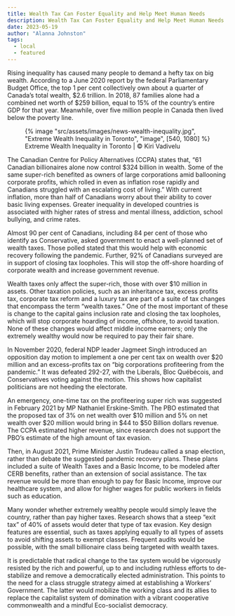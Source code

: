 ```yaml
---
title: Wealth Tax Can Foster Equality and Help Meet Human Needs
description: Wealth Tax Can Foster Equality and Help Meet Human Needs
date: 2023-05-19
author: "Alanna Johnston"
tags:
  - local
  - featured
---
```


Rising inequality has caused many people to demand a hefty tax on big wealth. According to a June 2020 report by the federal Parliamentary Budget Office, the top 1 per cent collectively own about a quarter of Canada’s total wealth, $2.6 trillion. In 2018, 87 families alone had a combined net worth of $259 billion, equal to 15% of the country’s entire GDP for that year. Meanwhile, over five million people in Canada then lived below the poverty line.

<!-- excerpt -->

<figure>
{% image "src/assets/images/news-wealth-inequality.jpg", "Extreme Wealth Inequality in Toronto", "image", [540, 1080] %}
<figcaption>Extreme Wealth Inequality in Toronto | © Kiri Vadivelu</figcaption>
</figure>

The Canadian Centre for Policy Alternatives (CCPA) states that, “61 Canadian billionaires alone now control $324 billion in wealth. Some of the same super-rich benefited as owners of large corporations amid ballooning corporate profits, which rolled in even as inflation rose rapidly and Canadians struggled with an escalating cost of living.” With current inflation, more than half of Canadians worry about their ability to cover basic living expenses. Greater inequality in developed countries is associated with higher rates of stress and mental illness, addiction, school bullying, and crime rates.

Almost 90 per cent of Canadians, including 84 per cent of those who identify as Conservative, asked government to enact a well-planned set of wealth taxes. Those polled stated that this would help with economic recovery following the pandemic. Further, 92% of Canadians surveyed are in support of closing tax loopholes. This will stop the off-shore hoarding of corporate wealth and increase government revenue.

Wealth taxes only affect the super-rich, those with over $10 million in assets. Other taxation policies, such as an inheritance tax, excess profits tax, corporate tax reform and a luxury tax are part of a suite of tax changes that encompass the term “wealth taxes.” One of the most important of these is change to the capital gains inclusion rate and closing the tax loopholes, which will stop corporate hoarding of income, offshore, to avoid taxation. None of these changes would affect middle income earners; only the extremely wealthy would now be required to pay their fair share.

In November 2020, federal NDP leader Jagmeet Singh introduced an opposition day motion to implement a one per cent tax on wealth over $20 million and an excess-profits tax on “big corporations profiteering from the pandemic.” It was defeated 292-27, with the Liberals, Bloc Québécois, and Conservatives voting against the motion. This shows how capitalist politicians are not heeding the electorate.

An emergency, one-time tax on the profiteering super rich was suggested in February 2021 by MP Nathaniel Erskine-Smith. The PBO estimated that the proposed tax of 3% on net wealth over $10 million and 5% on net wealth over $20 million would bring in $44 to $50 Billion dollars revenue. The CCPA estimated higher revenue, since research does not support the PBO’s estimate of the high amount of tax evasion.

Then, in August 2021, Prime Minister Justin Trudeau called a snap election, rather than debate the suggested pandemic recovery plans. These plans included a suite of Wealth Taxes and a Basic Income, to be modeled after CERB benefits, rather than an extension of social assistance. The tax revenue would be more than enough to pay for Basic Income, improve our healthcare system, and allow for higher wages for public workers in fields such as education.

Many wonder whether extremely wealthy people would simply leave the country, rather than pay higher taxes. Research shows that a steep “exit tax” of 40% of assets would deter that type of tax evasion. Key design features are essential, such as taxes applying equally to all types of assets to avoid shifting assets to exempt classes. Frequent audits would be possible, with the small billionaire class being targeted with wealth taxes.

It is predictable that radical change to the tax system would be vigorously resisted by the rich and powerful, up to and including ruthless efforts to de-stabilize and remove a democratically elected administration. This points to the need for a class struggle strategy aimed at establishing a Workers’ Government. The latter would mobilize the working class and its allies to replace the capitalist system of domination with a vibrant cooperative commonwealth and a mindful Eco-socialist democracy.
